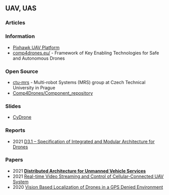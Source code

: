 ## UAV, UAS

### Articles


### Information
- [Pixhawk UAV Platform](https://roboticsknowledgebase.com/wiki/common-platforms/pixhawk/)
- [comp4drones.eu/](https://www.comp4drones.eu/) - Framework of Key Enabling Technologies for Safe and Autonomous Drones


### Open Source
- [ctu-mrs](https://github.com/ctu-mrs) - Multi-robot Systems (MRS) group at Czech Technical University in Prague
- [Comp4Drones/Component_repository](https://github.com/Comp4Drones/Component_repository) 


### Slides
- [CyDrone](https://sdmay20-47.sd.ece.iastate.edu/docs/SDFinalPres.pdf)


### Reports
- 2021 [D3.1 – Specification of Integrated and Modular Architecture for Drones](https://www.comp4drones.eu/wp-content/uploads/2021/02/C4D_D3.1_Specification-of-Integrated-and-Modular-Architecture-for-Drones_v1.5.pdf)


### Papers
- 2021 [**Distributed Architecture for Unmanned Vehicle Services**](https://www.ncbi.nlm.nih.gov/pmc/articles/PMC7924069/)
- 2021 [Real-time Video Streaming and Control of Cellular-Connected UAV System](https://arxiv.org/pdf/2101.10736.pdf)
- 2020 [Vision Based Localization of Drones in a GPS Denied Environment](https://vtechworks.lib.vt.edu/bitstream/handle/10919/99887/Chadha_A_T_2020.pdf?sequence=1&isAllowed=y)




